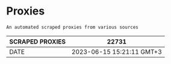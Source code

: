 # Proxies
    An automated scraped proxies from various sources

| SCRAPED PROXIES | 22731            |
|-----------------|---------------------------|
| DATE            | 2023-06-15 15:21:11 GMT+3          |